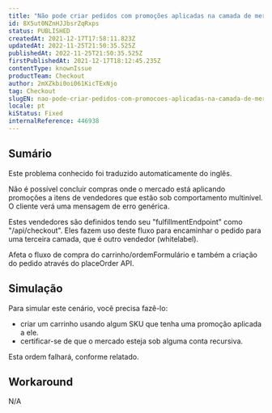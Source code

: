 ```yaml
---
title: "Não pode criar pedidos com promoções aplicadas na camada de mercado a um vendedor sob o comportamento multinível"
id: 8X5ut0NZnHJJbsrZqRxps
status: PUBLISHED
createdAt: 2021-12-17T17:58:11.823Z
updatedAt: 2022-11-25T21:50:35.525Z
publishedAt: 2022-11-25T21:50:35.525Z
firstPublishedAt: 2021-12-17T18:12:45.235Z
contentType: knownIssue
productTeam: Checkout
author: 2mXZkbi0oi061KicTExNjo
tag: Checkout
slugEN: nao-pode-criar-pedidos-com-promocoes-aplicadas-na-camada-de-mercado-a-um-vendedor-sob-o-comportamento-multinivel
locale: pt
kiStatus: Fixed
internalReference: 446938
---
```


## Sumário

<div class="alert alert-info">
  <p>Este problema conhecido foi traduzido automaticamente do inglês.</p>
</div>


Não é possível concluir compras onde o mercado está aplicando promoções a itens de vendedores que estão sob comportamento multinível. O cliente verá uma mensagem de erro genérica.

Estes vendedores são definidos tendo seu "fulfillmentEndpoint" como "/api/checkout". Eles fazem uso deste fluxo para encaminhar o pedido para uma terceira camada, que é outro vendedor (whitelabel).

Afeta o fluxo de compra do carrinho/ordemFormulário e também a criação do pedido através do placeOrder API.



## Simulação


Para simular este cenário, você precisa fazê-lo:
- criar um carrinho usando algum SKU que tenha uma promoção aplicada a ele.
- certificar-se de que o mercado esteja sob alguma conta recursiva.

Esta ordem falhará, conforme relatado.



## Workaround


N/A

